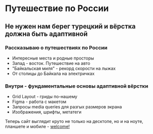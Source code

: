 # Путешествие по России

## Не нужен нам берег турецкий и вёрстка должна быть адаптивной

### Рассказываю о путешествиях по России
* Интересные места и родные просторы
* Запад - восток. Путешествие на авто
* "Байкальская миля" - рекорд скорости на лыжах
* От столицы до Байкала на электричках

### Внутри - фундаментальные основы адаптивной вёрстки
* Grid Layout - гриды по-нашему
* Figma - работа с макетом
* Запросы media queries для разгых размеров экрана
* Изображения, шрифты, метатеги

Теперь сайт выглядит круто не только на десктопе, но и на ноуте, планшете и мобиле - [welcome!](https://antonzhidkov.github.io/russian-travel/)